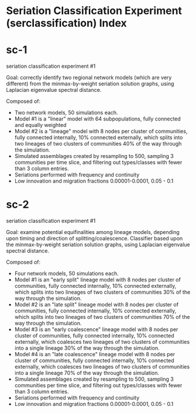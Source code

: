 # Seriation Classification Experiment (serclassification) Index #
 
# sc-1 #

seriation classification experiment #1

Goal:  correctly identify two regional network models (which are very different) from the minmax-by-weight seriation solution graphs, using Laplacian eigenvalue spectral distance.


Composed of:

* Two network models, 50 simulations each.
* Model #1 is a "linear" model with 64 subpopulations, fully connected and equally weighted
* Model #2 is a "lineage" model with 8 nodes per cluster of communities, fully connected internally, 10% connected externally, which splits into two lineages of two clusters of communities 40% of the way through the simulation.
* Simulated assemblages created by resampling to 500, sampling 3 communities per time slice, and filtering out types/classes with fewer than 3 column entries.
* Seriations performed with frequency and continuity
* Low innovation and migration fractions 0.00001-0.0001, 0.05 - 0.1


# sc-2 #

seriation classification experiment #1

Goal:  examine potential equifinalities among lineage models, depending upon 
timing and direction of splitting/coalescence.  Classifier based upon the minmax-by-weight seriation solution graphs, using Laplacian eigenvalue spectral distance.


Composed of:

* Four network models, 50 simulations each.
* Model #1 is an "early split" lineage model with 8 nodes per cluster of communities, fully connected internally, 10% connected externally, which splits into two lineages of two clusters of communities 30% of the way through the simulation.
* Model #2 is an "late split" lineage model with 8 nodes per cluster of communities, fully connected internally, 10% connected externally, which splits into two lineages of two clusters of communities 70% of the way through the simulation.
* Model #3 is an "early coalescence" lineage model with 8 nodes per cluster of communities, fully connected internally, 10% connected externally, which coalesces two lineages of two clusters of communities into a single lineage 30% of the way through the simulation.
* Model #4 is an "late coalescence" lineage model with 8 nodes per cluster of communities, fully connected internally, 10% connected externally, which coalesces two lineages of two clusters of communities into a single lineage 70% of the way through the simulation.
* Simulated assemblages created by resampling to 500, sampling 3 communities per time slice, and filtering out types/classes with fewer than 3 column entries.
* Seriations performed with frequency and continuity
* Low innovation and migration fractions 0.00001-0.0001, 0.05 - 0.1

